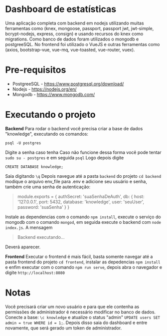 ﻿# Dashboard de estatísticas
Uma aplicação completa com backend em nodejs utilizando muitas ferramentas como (knex, mongoose, passport, passport jwt, jwt-simple, bcrypt-nodejs, express, consign) e usando recursos do knex como migrations. Como banco de dados foram utilizados o mongodb e postgreeSQL. No frontend foi utilizado o VueJS e outras ferramentas como (axios, bootstrap-vue, vue-mq, vue-toasted, vue-router, vuex).

# Pre-requisitos

 - PostgreeSQL - https://www.postgresql.org/download/
 - Nodejs - https://nodejs.org/en/
 - Mongodb - https://www.mongodb.com/
 
 # Executando o projeto
 **Backend**
Para rodar o backend você precisa criar a base de dados "knowledge", executando os comandos:

    psql -U postgres
   Digite a senha caso tenha
   Caso não funcione dessa forma você pode tentar 
		`sudo su - postgres` e em seguida `psql`
   Logo depois digite
   

    CREATE DATABASE knowledge;
   Saia digitando `\q`
   Depois navegue até a pasta `backend` do projeto `cd backend`
   modique o arquivo env_file para .env e adicione seu usuário e senha, também crie uma senha de autenticação:

>    module.exports = {
>     authSecret: 'suaSenhaDeAuth',
>     db: {
>         host: '127.0.0.1',
>         port: 5432,
>         database: 'knowledge',
>         user: 'seuUser',
>         password: 'suaSenha'
>     } }
>     
Instale as dependencias com o comando `npm install`, execute o serviço do mongodb com o comando `mongod`, em seguida execute o backend com `node index.js`. A mensagem 
> Backend executando...

Deverá aparecer.

**Frontend**
Executar o frontend é mais fácil, basta somente navegar até a pasta frontend do projeto `cd frontend`, instalar as depedencias `npm install` e enfim executar com o comando `npm run serve`, depois abra o navegador e digite `http://localhost:8080`

# Notas
Você precisará criar um novo usuário e para que ele contenha as permissões de administrador é necessário modificar no banco de dados.
Conecte a base: `\c knowledge` e atualize o status "admin" `UPDATE users SET admin = true WHERE id = 1;`. Depois disso saia do dashboard e entre novamente, que será gerado um token de administrador.
 

